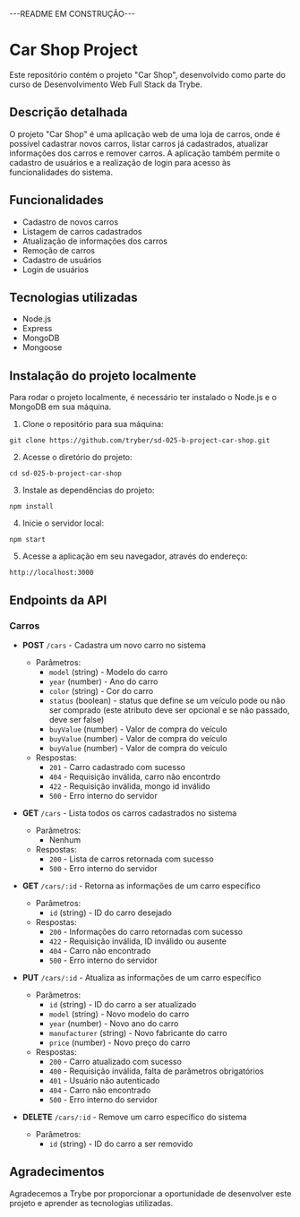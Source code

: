 ---README EM CONSTRUÇÃO---


# Car Shop Project

Este repositório contém o projeto "Car Shop", desenvolvido como parte do curso de Desenvolvimento Web Full Stack da Trybe.

## Descrição detalhada

O projeto "Car Shop" é uma aplicação web de uma loja de carros, onde é possível cadastrar novos carros, listar carros já cadastrados, atualizar informações dos carros e remover carros. A aplicação também permite o cadastro de usuários e a realização de login para acesso às funcionalidades do sistema.

## Funcionalidades

- Cadastro de novos carros
- Listagem de carros cadastrados
- Atualização de informações dos carros
- Remoção de carros
- Cadastro de usuários
- Login de usuários

## Tecnologias utilizadas

- Node.js
- Express
- MongoDB
- Mongoose

## Instalação do projeto localmente

Para rodar o projeto localmente, é necessário ter instalado o Node.js e o MongoDB em sua máquina.

1. Clone o repositório para sua máquina:
```
git clone https://github.com/tryber/sd-025-b-project-car-shop.git
```

2. Acesse o diretório do projeto:
```
cd sd-025-b-project-car-shop
```

3. Instale as dependências do projeto:
```
npm install
```

4. Inicie o servidor local:
```
npm start
```

5. Acesse a aplicação em seu navegador, através do endereço:
```
http://localhost:3000
```

## Endpoints da API

### Carros

- **POST** `/cars` - Cadastra um novo carro no sistema
  - Parâmetros:
    - `model` (string) - Modelo do carro
    - `year` (number) - Ano do carro
    - `color` (string) - Cor do carro
    - `status` (boolean) - status que define se um veículo pode ou não ser comprado (este atributo deve ser opcional e se não passado, deve ser false)
    - `buyValue` (number) - Valor de compra do veículo
    - `buyValue` (number) - Valor de compra do veículo
    - `buyValue` (number) - Valor de compra do veículo
  - Respostas:
    - `201` - Carro cadastrado com sucesso
    - `404` - Requisição inválida, carro não encontrdo
    - `422` - Requisição inválida, mongo id inválido
    - `500` - Erro interno do servidor

- **GET** `/cars` - Lista todos os carros cadastrados no sistema
  - Parâmetros:
    - Nenhum
  - Respostas:
    - `200` - Lista de carros retornada com sucesso
    - `500` - Erro interno do servidor

- **GET** `/cars/:id` - Retorna as informações de um carro específico
  - Parâmetros:
    - `id` (string) - ID do carro desejado
  - Respostas:
    - `200` - Informações do carro retornadas com sucesso
    - `422` - Requisição inválida, ID inválido ou ausente
    - `404` - Carro não encontrado
    - `500` - Erro interno do servidor

- **PUT** `/cars/:id` - Atualiza as informações de um carro específico
  - Parâmetros:
    - `id` (string) - ID do carro a ser atualizado
    - `model` (string) - Novo modelo do carro
    - `year` (number) - Novo ano do carro
    - `manufacturer` (string) - Novo fabricante do carro
    - `price` (number) - Novo preço do carro
  - Respostas:
    - `200` - Carro atualizado com sucesso
    - `400` - Requisição inválida, falta de parâmetros obrigatórios
    - `401` - Usuário não autenticado
    - `404` - Carro não encontrado
    - `500` - Erro interno do servidor

- **DELETE** `/cars/:id` - Remove um carro específico do sistema
  - Parâmetros:
    - `id` (string) - ID do carro a ser removido
 

## Agradecimentos

Agradecemos a Trybe por proporcionar a oportunidade de desenvolver este projeto e aprender as tecnologias utilizadas.
